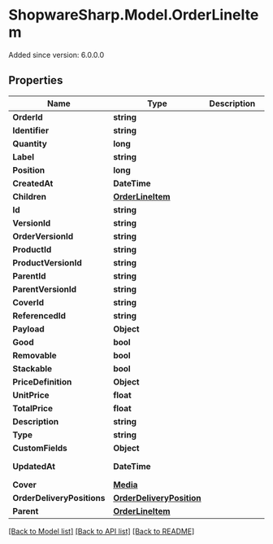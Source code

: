 # ShopwareSharp.Model.OrderLineItem
Added since version: 6.0.0.0

## Properties

Name | Type | Description | Notes
------------ | ------------- | ------------- | -------------
**OrderId** | **string** |  | 
**Identifier** | **string** |  | 
**Quantity** | **long** |  | 
**Label** | **string** |  | 
**Position** | **long** |  | 
**CreatedAt** | **DateTime** |  | [readonly] 
**Children** | [**OrderLineItem**](OrderLineItem.md) |  | 
**Id** | **string** |  | [optional] 
**VersionId** | **string** |  | [optional] 
**OrderVersionId** | **string** |  | [optional] 
**ProductId** | **string** |  | [optional] 
**ProductVersionId** | **string** |  | [optional] 
**ParentId** | **string** |  | [optional] 
**ParentVersionId** | **string** |  | [optional] 
**CoverId** | **string** |  | [optional] 
**ReferencedId** | **string** |  | [optional] 
**Payload** | **Object** |  | [optional] 
**Good** | **bool** |  | [optional] 
**Removable** | **bool** |  | [optional] 
**Stackable** | **bool** |  | [optional] 
**PriceDefinition** | **Object** |  | [optional] 
**UnitPrice** | **float** |  | [optional] 
**TotalPrice** | **float** |  | [optional] 
**Description** | **string** |  | [optional] 
**Type** | **string** |  | [optional] 
**CustomFields** | **Object** |  | [optional] 
**UpdatedAt** | **DateTime** |  | [optional] [readonly] 
**Cover** | [**Media**](Media.md) |  | [optional] 
**OrderDeliveryPositions** | [**OrderDeliveryPosition**](OrderDeliveryPosition.md) |  | [optional] 
**Parent** | [**OrderLineItem**](OrderLineItem.md) |  | [optional] 

[[Back to Model list]](../../README.md#documentation-for-models) [[Back to API list]](../../README.md#documentation-for-api-endpoints) [[Back to README]](../../README.md)

